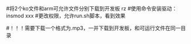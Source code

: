 #将2个ko文件和arm可允许文件分别下载到开发板
	rz
#使用命令安装驱动：
	insmod xxx
#更改权限，允许run.sh脚本，看到效果

#！！！需要下载一个格式为.mp3，一并下载到开发板，和可运行文件在同一目录
